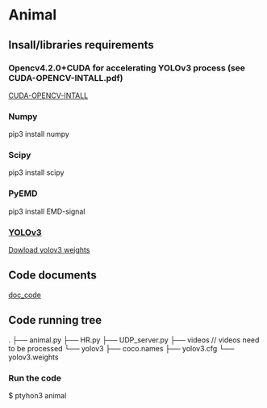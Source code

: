 # Animal
## Insall/libraries requirements
### Opencv4.2.0+CUDA for accelerating YOLOv3 process (see CUDA-OPENCV-INTALL.pdf)
[CUDA-OPENCV-INTALL](https://danni203.github.io/animal.github.io/CUDA-OPENCV-INTALL.pdf)
### Numpy
pip3 install numpy
### Scipy
pip3 install scipy
### PyEMD
pip3 install EMD-signal
### [YOLOv3](https://github.com/pjreddie/darknet)
[Dowload yolov3 weights](https://pjreddie.com/media/files/yolov3.weights)
## Code documents
[doc_code](https://danni203.github.io/animal.github.io/doc/animal.html)
## Code running tree
.
├── animal.py 
├── HR.py
├── UDP_server.py
├── videos // videos need to be processed
└── yolov3
    ├── coco.names
    ├── yolov3.cfg
    └── yolov3.weights
### Run the code
$ ptyhon3 animal

